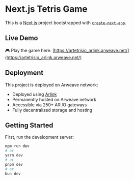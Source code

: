 # Next.js Tetris Game

This is a [Next.js](https://nextjs.org/) project bootstrapped with [`create-next-app`](https://github.com/vercel/next.js/tree/canary/packages/create-next-app).

## Live Demo
🎮 Play the game here:
[https://artetrisio_arlink.arweave.net/](https://artetrisio_arlink.arweave.net/)

## Deployment
This project is deployed on Arweave network:

- Deployed using [Arlink](https://arlink.arweave.net/dashboard)
- Permanently hosted on Arweave network
- Accessible via 250+ AR.IO gateways
- Fully decentralized storage and hosting

## Getting Started

First, run the development server:

```bash
npm run dev
# or
yarn dev
# or
pnpm dev
# or
bun dev
